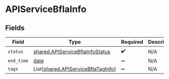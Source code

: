 # APIServiceBflaInfo


## Fields

| Field                                                                              | Type                                                                               | Required                                                                           | Description                                                                        |
| ---------------------------------------------------------------------------------- | ---------------------------------------------------------------------------------- | ---------------------------------------------------------------------------------- | ---------------------------------------------------------------------------------- |
| `status`                                                                           | [shared.APIServiceBflaInfoStatus](../../models/shared/apiservicebflainfostatus.md) | :heavy_check_mark:                                                                 | N/A                                                                                |
| `end_time`                                                                         | [date](https://docs.python.org/3/library/datetime.html#date-objects)               | :heavy_minus_sign:                                                                 | N/A                                                                                |
| `tags`                                                                             | List[[shared.APIServiceBflaTagInfo](../../models/shared/apiservicebflataginfo.md)] | :heavy_minus_sign:                                                                 | N/A                                                                                |